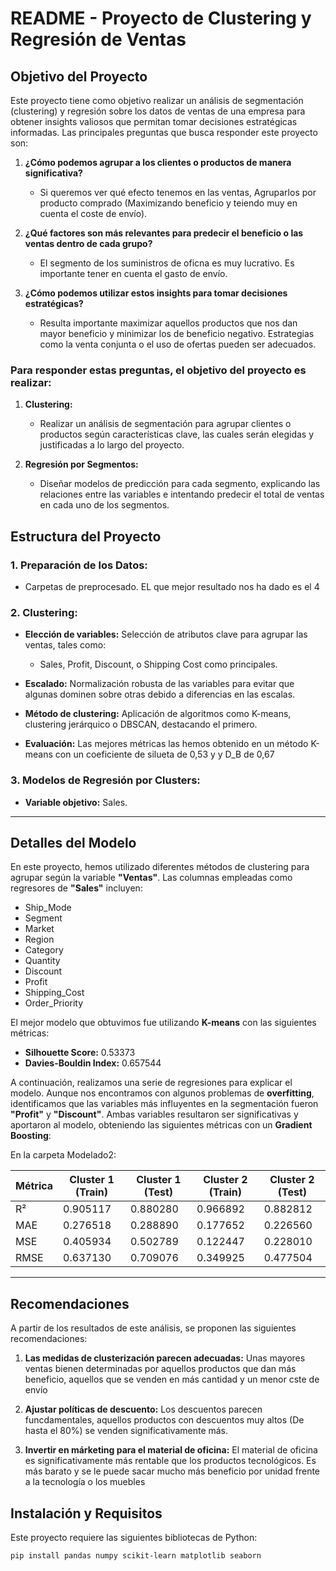 # README - Proyecto de Clustering y Regresión de Ventas

## Objetivo del Proyecto

Este proyecto tiene como objetivo realizar un análisis de segmentación (clustering) y regresión sobre los datos de ventas de una empresa para obtener insights valiosos que permitan tomar decisiones estratégicas informadas. Las principales preguntas que busca responder este proyecto son:

1. **¿Cómo podemos agrupar a los clientes o productos de manera significativa?**
   - Si queremos ver qué efecto tenemos en las ventas, Agruparlos por producto comprado (Maximizando beneficio y teiendo muy en cuenta el coste de envío).
   
2. **¿Qué factores son más relevantes para predecir el beneficio o las ventas dentro de cada grupo?**
   - El segmento de los suministros de oficna es muy lucrativo. Es importante tener en cuenta el gasto de envío.
   
3. **¿Cómo podemos utilizar estos insights para tomar decisiones estratégicas?**
   - Resulta importante maximizar aquellos productos que nos dan mayor beneficio y minimizar los de beneficio negativo. Estrategias como la venta conjunta o el uso de ofertas pueden ser adecuados.

### Para responder estas preguntas, el objetivo del proyecto es realizar:

1. **Clustering:**
   - Realizar un análisis de segmentación para agrupar clientes o productos según características clave, las cuales serán elegidas y justificadas a lo largo del proyecto.
   
2. **Regresión por Segmentos:**
   - Diseñar modelos de predicción para cada segmento, explicando las relaciones entre las variables e intentando predecir el total de ventas en cada uno de los segmentos.

## Estructura del Proyecto

### 1. Preparación de los Datos:
- Carpetas de preprocesado. EL que mejor resultado nos ha dado es el 4

### 2. Clustering:

- **Elección de variables:** Selección de atributos clave para agrupar las ventas, tales como: 
  - Sales, Profit, Discount, o Shipping Cost como principales.
  
- **Escalado:** Normalización robusta de las variables para evitar que algunas dominen sobre otras debido a diferencias en las escalas.
  
- **Método de clustering:** Aplicación de algoritmos como K-means, clustering jerárquico o DBSCAN, destacando el primero.

- **Evaluación:** Las mejores métricas las hemos obtenido en un método K-means con un coeficiente de silueta de 0,53 y y D_B de 0,67

### 3. Modelos de Regresión por Clusters:

- **Variable objetivo:** Sales.

---

## Detalles del Modelo

En este proyecto, hemos utilizado diferentes métodos de clustering para agrupar según la variable **"Ventas"**. Las columnas empleadas como regresores de **"Sales"** incluyen:

- Ship_Mode  
- Segment  
- Market  
- Region  
- Category  
- Quantity  
- Discount  
- Profit  
- Shipping_Cost  
- Order_Priority  

El mejor modelo que obtuvimos fue utilizando **K-means** con las siguientes métricas:

- **Silhouette Score:** 0.53373  
- **Davies-Bouldin Index:** 0.657544  

A continuación, realizamos una serie de regresiones para explicar el modelo. Aunque nos encontramos con algunos problemas de **overfitting**, identificamos que las variables más influyentes en la segmentación fueron **"Profit"** y **"Discount"**. Ambas variables resultaron ser significativas y aportaron al modelo, obteniendo las siguientes métricas con un **Gradient Boosting**:

En la carpeta Modelado2:

| Métrica  | Cluster 1 (Train) | Cluster 1 (Test) | Cluster 2 (Train) | Cluster 2 (Test) |
|----------|--------------------|------------------|--------------------|------------------|
| R²       | 0.905117           | 0.880280         | 0.966892           | 0.882812         |
| MAE      | 0.276518           | 0.288890         | 0.177652           | 0.226560         |
| MSE      | 0.405934           | 0.502789         | 0.122447           | 0.228010         |
| RMSE     | 0.637130           | 0.709076         | 0.349925           | 0.477504         |


---

## Recomendaciones

A partir de los resultados de este análisis, se proponen las siguientes recomendaciones:

1. **Las medidas de clusterización parecen adecuadas:** Unas mayores ventas bienen determinadas por aquellos productos que dan más beneficio, aquellos que se venden en más cantidad y un menor cste de envío

2. **Ajustar políticas de descuento:** Los descuentos parecen funcdamentales, aquellos productos con descuentos muy altos (De hasta el 80%) se venden significativamente más.
3. **Invertir en márketing para el material de oficina:** El material de oficina es significativamente más rentable que los productos tecnológicos. Es más barato y se le puede sacar mucho más beneficio por unidad frente a la tecnología o los muebles


## Instalación y Requisitos

Este proyecto requiere las siguientes bibliotecas de Python:

```bash
pip install pandas numpy scikit-learn matplotlib seaborn
